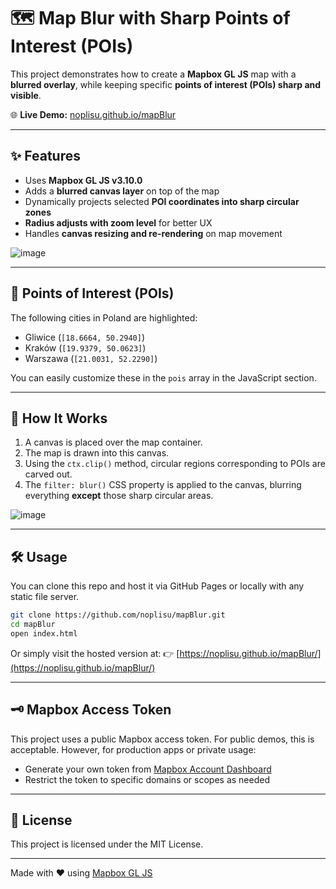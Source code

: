 # 🗺️ Map Blur with Sharp Points of Interest (POIs)

This project demonstrates how to create a **Mapbox GL JS** map with a **blurred overlay**, while keeping specific **points of interest (POIs) sharp and visible**.

🌐 **Live Demo:** [noplisu.github.io/mapBlur](https://noplisu.github.io/mapBlur/)

---

## ✨ Features

- Uses **Mapbox GL JS v3.10.0**
- Adds a **blurred canvas layer** on top of the map
- Dynamically projects selected **POI coordinates into sharp circular zones**
- **Radius adjusts with zoom level** for better UX
- Handles **canvas resizing and re-rendering** on map movement

![image](https://github.com/user-attachments/assets/66848139-75db-43a6-8359-799cceb726d0)

---

## 📍 Points of Interest (POIs)

The following cities in Poland are highlighted:

- Gliwice (`[18.6664, 50.2940]`)
- Kraków (`[19.9379, 50.0623]`)
- Warszawa (`[21.0031, 52.2290]`)

You can easily customize these in the `pois` array in the JavaScript section.

---

## 🧠 How It Works

1. A canvas is placed over the map container.
2. The map is drawn into this canvas.
3. Using the `ctx.clip()` method, circular regions corresponding to POIs are carved out.
4. The `filter: blur()` CSS property is applied to the canvas, blurring everything **except** those sharp circular areas.

![image](https://github.com/user-attachments/assets/24392eed-4a15-47e3-850d-7a116494bd65)

---

## 🛠 Usage

You can clone this repo and host it via GitHub Pages or locally with any static file server.

```bash
git clone https://github.com/noplisu/mapBlur.git
cd mapBlur
open index.html
```

Or simply visit the hosted version at: 👉 [https://noplisu.github.io/mapBlur/](https://noplisu.github.io/mapBlur/)

---

## 🗝️ Mapbox Access Token

This project uses a public Mapbox access token. For public demos, this is acceptable. However, for production apps or private usage:

- Generate your own token from [Mapbox Account Dashboard](https://account.mapbox.com/)
- Restrict the token to specific domains or scopes as needed

---

## 📄 License

This project is licensed under the MIT License.

---

Made with ❤️ using [Mapbox GL JS](https://docs.mapbox.com/mapbox-gl-js/)

